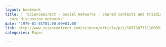 ```yaml
---
layout: bookmark
title: ! 'ScienceDirect - Social Networks : Shared contexts and triadic closure in
  core discussion networks'
date: '1970-01-01T01:00:00+01:00'
link: http://www.sciencedirect.com/science/article/pii/S0378873311000530
categories: Paper

---
```

